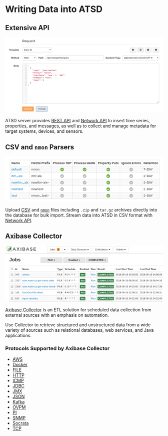 # Writing Data into ATSD

## Extensive API

![](./images/extensive-api.png)

ATSD server provides [REST API](./api/data/README.md) and [Network API](./api/network/README.md) to insert time series, properties, and messages, as well as to collect and manage metadata for target systems, devices, and sensors.

## CSV and `nmon` Parsers

![](./images/nmon-parser.png)

Upload [CSV](https://axibase.com/docs/atsd/parsers/csv/) and [`nmon`](https://axibase.com/docs/atsd/integration/nmon/parser.html) files including `.zip` and `tar.gz` archives directly into the database for bulk import. Stream data into ATSD in CSV format with [Network API](./api/network/README.md).

## Axibase Collector

![](./images/axibase-collector.png)

[Axibase Collector](https://axibase.com/docs/axibase-collector/) is an ETL solution for scheduled data collection from external sources with an emphasis on automation.

Use Collector to retrieve structured and unstructured data from a wide variety of sources such as relational databases, web services, and Java applications.

### Protocols Supported by Axibase Collector

* [AWS](https://axibase.com/docs/axibase-collector/jobs/aws.html)
* [Docker](https://axibase.com/docs/axibase-collector/jobs/docker.html)
* [FILE](https://axibase.com/docs/axibase-collector/jobs/file.html)
* [HTTP](https://axibase.com/docs/axibase-collector/jobs/http.html)
* [ICMP](https://axibase.com/docs/axibase-collector/jobs/icmp.html)
* [JDBC](https://axibase.com/docs/axibase-collector/jobs/jdbc.html)
* [JMX](https://axibase.com/docs/axibase-collector/jobs/jmx.html)
* [JSON](https://axibase.com/docs/axibase-collector/jobs/json.html)
* [Kafka](https://axibase.com/docs/axibase-collector/jobs/kafka.html)
* [OVPM](https://axibase.com/docs/axibase-collector/jobs/ovpm.html)
* [PI](https://axibase.com/docs/axibase-collector/jobs/pi.html)
* [SNMP](https://axibase.com/docs/axibase-collector/jobs/snmp.html)
* [Socrata](https://axibase.com/docs/axibase-collector/jobs/socrata.html)
* [TCP](https://axibase.com/docs/axibase-collector/jobs/tcp.html)